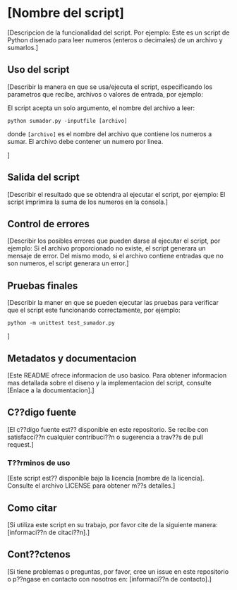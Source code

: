 # [Nombre del script]


[Descripcion de la funcionalidad del script. Por ejemplo:
Este es un script de Python disenado para leer numeros (enteros o decimales) de un archivo y sumarlos.]  

## Uso del script

[Describir la manera en que se usa/ejecuta el script, especificando los parametros que recibe, archivos o valores de entrada, por ejemplo:

El script acepta un solo argumento, el nombre del archivo a leer:

```
python sumador.py -inputfile [archivo]
```

donde `[archivo]` es el nombre del archivo que contiene los numeros a sumar. El archivo debe contener un numero por linea.

]  

## Salida del script

[Describir el resultado que se obtendra al ejecutar el script, por ejemplo: El script imprimira la suma de los numeros en la consola.] 

## Control de errores

[Describir los posibles errores que pueden darse al ejecutar el script, por ejemplo: Si el archivo proporcionado no existe, el script generara un mensaje de error. Del mismo modo, si el archivo contiene entradas que no son numeros, el script generara un error.]  

## Pruebas finales

[Describir la maner en que se pueden ejecutar las pruebas para verificar que el script este funcionando correctamente, por ejemplo:  
```
python -m unittest test_sumador.py
```
]  


## Metadatos y documentacion

[Este README ofrece informacion de uso basico. Para obtener informacion mas detallada sobre el diseno y la implementacion del script, consulte [Enlace a la documentacion].]

## C??digo fuente

[El c??digo fuente est?? disponible en este repositorio. Se recibe con satisfacci??n cualquier contribuci??n o sugerencia a trav??s de pull request.]

### T??rminos de uso

[Este script est?? disponible bajo la licencia [nombre de la licencia]. Consulte el archivo LICENSE para obtener m??s detalles.]

## Como citar

[Si utiliza este script en su trabajo, por favor cite de la siguiente manera: [informaci??n de citaci??n].]

## Cont??ctenos

[Si tiene problemas o preguntas, por favor, cree un issue en este repositorio o p??ngase en contacto con nosotros en: [informaci??n de contacto].]
